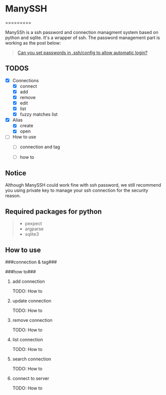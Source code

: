 # ManySSH
=========

ManySSh is a ssh password and connection managment system based on python and sqlite. It's a wrapper of ssh. The password management part is working as the post below:

> [Can you set passwords in .ssh/config to allow automatic login?][ref1]


TODOS
-----

- [x] Connections
    - [x] connect
    - [x] add
    - [x] remove
    - [x] edit
    - [x] list
    - [x] fuzzy matches list
- [x] Alias
    - [x] create
    - [x] open
- [ ] How to use
    - [ ] connection and tag
    - [ ] how to


Notice
------
Although ManySSH could work fine with ssh password, we still recommend you using private key to manage your ssh connection for the security reason.


Required packages for python
----------------------------

> * pexpect
> * argparse
> * sqlite3

How to use
----------

###connection &amp; tag###

###how to###

1. add connection

    TODO: How to

2. update connection

    TODO: How to

2. remove connection

    TODO: How to

2. list connection

    TODO: How to

2. search connection

    TODO: How to

2. connect to server

    TODO: How to


[ref1]: http://askubuntu.com/questions/87956/can-you-set-passwords-in-ssh-config-to-allow-automatic-login
